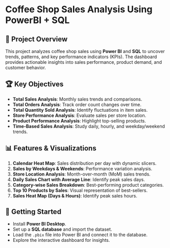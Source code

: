 # Coffee Shop Sales Analysis Using PowerBI + SQL

## 📌 Project Overview
This project analyzes coffee shop sales using **Power BI** and **SQL** to uncover trends, patterns, and key performance indicators (KPIs). The dashboard provides actionable insights into sales performance, product demand, and customer behavior.

## 🏆 Key Objectives
- **Total Sales Analysis**: Monthly sales trends and comparisons.
- **Total Orders Analysis**: Track order count changes over time.
- **Total Quantity Sold Analysis**: Identify fluctuations in item sales.
- **Store Performance Analysis**: Evaluate sales per store location.
- **Product Performance Analysis**: Highlight top-selling products.
- **Time-Based Sales Analysis**: Study daily, hourly, and weekday/weekend trends.

## 📊 Features & Visualizations
1. **Calendar Heat Map**: Sales distribution per day with dynamic slicers.
2. **Sales by Weekdays & Weekends**: Performance variation analysis.
3. **Store Location Analysis**: Month-over-month (MoM) sales trends.
4. **Daily Sales Chart with Average Line**: Identify peak sales days.
5. **Category-wise Sales Breakdown**: Best-performing product categories.
6. **Top 10 Products by Sales**: Visual representation of best-sellers.
7. **Sales Heat Map (Days & Hours)**: Identify peak sales hours.

## 🚀 Getting Started
- Install **Power BI Desktop**.
- Set up a **SQL database** and import the dataset.
- Load the `.pbix` file into Power BI and connect it to the database.
- Explore the interactive dashboard for insights.

